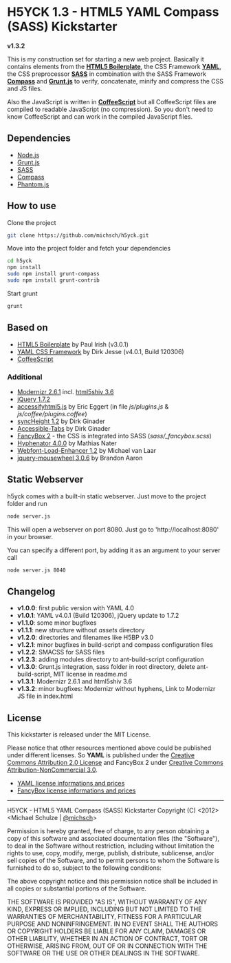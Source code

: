 # H5YCK 1.3 - HTML5 YAML Compass (SASS) Kickstarter

**v1.3.2**

This is my construction set for starting a new web project. Basically it contains elements from the **[HTML5 Boilerplate](http://html5boilerplate.com/)**, the CSS Framework **[YAML](http://www.yaml.de)**, the CSS preprocessor **[SASS](http://sass-lang.com/)** in combination with the SASS Framework **[Compass](http://compass-style.org/)** and **[Grunt.js](https://github.com/cowboy/grunt)** to verify, concatenate, minify and compress the CSS and JS files.

Also the JavaScript is written in **[CoffeeScript](http://coffeescript.org/)** but all CoffeeScript files are compiled to readable JavaScript (no compression). So you don't need to know CoffeeScript and can work in the compiled JavaScript files.

## Dependencies

* [Node.js](http://nodejs.org/)
* [Grunt.js](https://github.com/cowboy/grunt)
* [SASS](http://sass-lang.com/)
* [Compass](http://compass-style.org/)
* [Phantom.js](http://phantomjs.org/)

## How to use

Clone the project

```bash
git clone https://github.com/michsch/h5yck.git
```

Move into the project folder and fetch your dependencies

```bash
cd h5yck
npm install
sudo npm install grunt-compass
sudo npm install grunt-contrib
```

Start grunt

```bash
grunt
```

## Based on

* [HTML5 Boilerplate](http://html5boilerplate.com/) by Paul Irish (v3.0.1)
* [YAML CSS Framework](http://www.yaml.de) by Dirk Jesse (v4.0.1, Build 120306)
* [CoffeeScript](http://coffeescript.org/)

### Additional

* [Modernizr 2.6.1](http://www.modernizr.com/) incl. [html5shiv 3.6](http://code.google.com/p/html5shiv/)
* [jQuery 1.7.2](http://jquery.com/)
* [accessifyhtml5.js](https://github.com/yatil/accessifyhtml5.js) by Eric Eggert (in file *js/plugins.js* & *js/coffee/plugins.coffee*)
* [syncHeight 1.2](https://github.com/ginader/syncHeight) by Dirk Ginader
* [Accessible-Tabs](https://github.com/ginader/Accessible-Tabs) by Dirk Ginader
* [FancyBox 2](http://fancyapps.com/fancybox/) - the CSS is integrated into SASS (*sass/_fancybox.scss*)
* [Hyphenator 4.0.0](http://code.google.com/p/hyphenator/) by Mathias Nater
* [Webfont-Load-Enhancer 1.2](https://github.com/MichaelvanLaar/Webfont-Load-Enhancer) by Michael van Laar
* [jquery-mousewheel 3.0.6](https://github.com/brandonaaron/jquery-mousewheel) by Brandon Aaron

## Static Webserver

h5yck comes with a built-in static webserver.
Just move to the project folder and run

```bash
node server.js
```

This will open a webserver on port 8080.
Just go to 'http://localhost:8080' in your browser.

You can specify a different port, by adding it as an argument to your server call

```bash
node server.js 8040
```

## Changelog

* **v1.0.0**: first public version with YAML 4.0
* **v1.0.1**: YAML v4.0.1 (Build 120306), jQuery update to 1.7.2
* **v1.1.0**: some minor bugfixes
* **v1.1.1**: new structure without *assets* directory
* **v1.2.0**: directories and filenames like H5BP v3.0
* **v1.2.1**: minor bugfixes in build-script and compass configuration files
* **v1.2.2**: SMACSS for SASS files
* **v1.2.3**: adding modules directory to ant-build-script configuration
* **v1.3.0**: Grunt.js integration, sass folder in root directory, delete ant-build-script, MIT license in readme.md
* **v1.3.1**: Modernizr 2.6.1 and html5shiv 3.6
* **v1.3.2**: minor bugfixes: Modernizr without hyphens, Link to Modernizr JS file in index.html

## License

This kickstarter is released under the MIT License.

Please notice that other resources mentioned above could be published under different licenses.
So **YAML** is published under the [Creative Commons Attribution 2.0 License](http://creativecommons.org/licenses/by/2.0/) and FancyBox 2 under [Creative Commons Attribution-NonCommercial 3.0](http://creativecommons.org/licenses/by-nc/3.0/).

* [YAML license informations and prices](http://www.yaml.de/license.html)
* [FancyBox license informations and prices](http://fancyapps.com/fancybox/#license)

---

H5YCK - HTML5 YAML Compass (SASS) Kickstarter
Copyright (C) <2012>  <Michael Schulze | [@michsch](https://twitter.com/michsch)>

  Permission is hereby granted, free of charge, to any person obtaining a copy of this software and associated documentation files (the "Software"), to deal in the Software without restriction, including without limitation the rights to use, copy, modify, merge, publish, distribute, sublicense, and/or sell copies of the Software, and to permit persons to whom the Software is furnished to do so, subject to the following conditions:

  The above copyright notice and this permission notice shall be included in all copies or substantial portions of the Software.

  THE SOFTWARE IS PROVIDED "AS IS", WITHOUT WARRANTY OF ANY KIND, EXPRESS OR IMPLIED, INCLUDING BUT NOT LIMITED TO THE WARRANTIES OF MERCHANTABILITY, FITNESS FOR A PARTICULAR PURPOSE AND NONINFRINGEMENT. IN NO EVENT SHALL THE AUTHORS OR COPYRIGHT HOLDERS BE LIABLE FOR ANY CLAIM, DAMAGES OR OTHER LIABILITY, WHETHER IN AN ACTION OF CONTRACT, TORT OR OTHERWISE, ARISING FROM, OUT OF OR IN CONNECTION WITH THE SOFTWARE OR THE USE OR OTHER DEALINGS IN THE SOFTWARE.